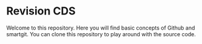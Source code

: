 # Revision CDS
Welcome to this repository. Here you will find basic concepts of Github and smartgit.
You can clone this repository to play around with the source code.
